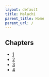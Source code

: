 ```yaml
---
layout: default
title: Malachi
parent_title: Home
parent_url: /
---
```


## Chapters

* [1](./1.md)
* [2](./2.md)
* [3](./3.md)
* [4](./4.md)
